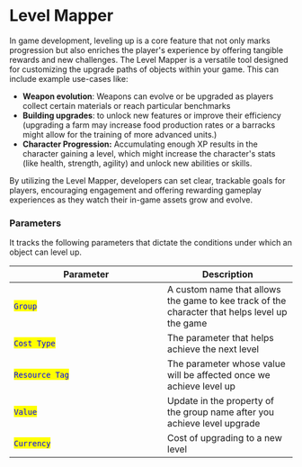 # Level Mapper

In game development, leveling up is a core feature that not only marks progression but also enriches the player's experience by offering tangible rewards and new challenges. The Level Mapper is a versatile tool designed for customizing the upgrade paths of objects within your game. This can include example use-cases like:

* **Weapon evolution**: Weapons can evolve or be upgraded as players collect certain materials or reach particular benchmarks&#x20;
* **Building upgrades**:  to unlock new features or improve their efficiency (upgrading a farm may increase food production rates or a barracks might allow for the training of more advanced units.)
* **Character Progression:** Accumulating enough XP results in the character gaining a level, which might increase the character's stats (like health, strength, agility) and unlock new abilities or skills.

By utilizing the Level Mapper, developers can set clear, trackable goals for players, encouraging engagement and offering rewarding gameplay experiences as they watch their in-game assets grow and evolve.

### Parameters

It tracks the following parameters that dictate the conditions under which an object can level up.

<table><thead><tr><th width="257">Parameter</th><th>Description</th></tr></thead><tbody><tr><td><mark style="color:blue;"><code>Group</code></mark></td><td>A custom name that allows the game to kee track of the character that helps level up the game</td></tr><tr><td><mark style="color:blue;"><code>Cost Type</code></mark></td><td>The parameter that helps achieve the next level </td></tr><tr><td><mark style="color:blue;"><code>Resource Tag</code></mark></td><td>The parameter whose value will be affected once we achieve level up</td></tr><tr><td><mark style="color:blue;"><code>Value</code></mark></td><td>Update in the property of the group name after you achieve level upgrade</td></tr><tr><td><mark style="color:blue;"><code>Currency</code></mark></td><td>Cost of upgrading to a new level</td></tr></tbody></table>

###

